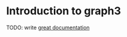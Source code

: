 # Introduction to graph3

TODO: write [great documentation](http://jacobian.org/writing/what-to-write/)
